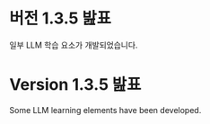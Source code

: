 # 버전 1.3.5 밢표
일부 LLM 학습 요소가 개발되었습니다.

# Version 1.3.5 밢표
Some LLM learning elements have been developed.
